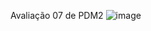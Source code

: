 Avaliação 07 de PDM2
![image](https://github.com/user-attachments/assets/1daafc83-a670-44ec-912a-b8e1fa269eae)
